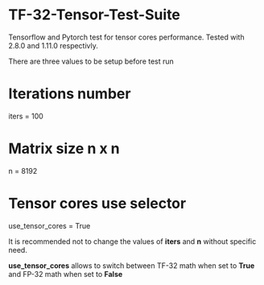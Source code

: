 # TF-32-Tensor-Test-Suite
Tensorflow and Pytorch test for tensor cores performance. Tested with 2.8.0 and 1.11.0 respectivly.

There are three values to be setup before test run

# Iterations number
iters = 100

# Matrix size n x n
n = 8192

# Tensor cores use selector 
use_tensor_cores = True

It is recommended not to change the values of **iters** and **n** without specific need.

**use_tensor_cores** allows to switch between TF-32 math when set to **True** and FP-32 math when set to **False**
